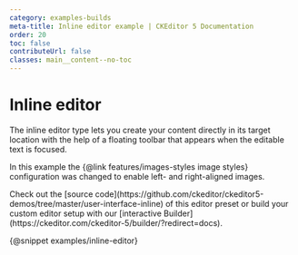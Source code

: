 ```yaml
---
category: examples-builds
meta-title: Inline editor example | CKEditor 5 Documentation
order: 20
toc: false
contributeUrl: false
classes: main__content--no-toc
---
```


# Inline editor

The inline editor type lets you create your content directly in its target location with the help of a floating toolbar that appears when the editable text is focused.

In this example the {@link features/images-styles image styles} configuration was changed to enable left- and right-aligned images.

<info-box hint>
	Check out the [source code](https://github.com/ckeditor/ckeditor5-demos/tree/master/user-interface-inline) of this editor preset or build your custom editor setup with our [interactive Builder](https://ckeditor.com/ckeditor-5/builder/?redirect=docs).
</info-box>

{@snippet examples/inline-editor}
